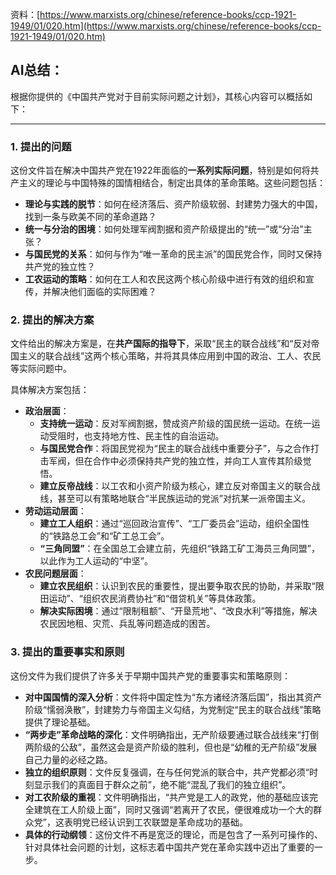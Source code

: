 资料：[https://www.marxists.org/chinese/reference-books/ccp-1921-1949/01/020.htm](https://www.marxists.org/chinese/reference-books/ccp-1921-1949/01/020.htm)



## AI总结：
根据你提供的《中国共产党对于目前实际问题之计划》，其核心内容可以概括如下：

---

### 1. 提出的问题
这份文件旨在解决中国共产党在1922年面临的**一系列实际问题**，特别是如何将共产主义的理论与中国特殊的国情相结合，制定出具体的革命策略。这些问题包括：

+ **理论与实践的脱节**：如何在经济落后、资产阶级软弱、封建势力强大的中国，找到一条与欧美不同的革命道路？
+ **统一与分治的困境**：如何处理军阀割据和资产阶级提出的“统一”或“分治”主张？
+ **与国民党的关系**：如何与作为“唯一革命的民主派”的国民党合作，同时又保持共产党的独立性？
+ **工农运动的策略**：如何在工人和农民这两个核心阶级中进行有效的组织和宣传，并解决他们面临的实际困难？

### 2. 提出的解决方案
文件给出的解决方案是，在**共产国际的指导下**，采取“民主的联合战线”和“反对帝国主义的联合战线”这两个核心策略，并将其具体应用到中国的政治、工人、农民等实际问题中。

具体解决方案包括：

+ **政治层面**：
    - **支持统一运动**：反对军阀割据，赞成资产阶级的国民统一运动。在统一运动受阻时，也支持地方性、民主性的自治运动。
    - **与国民党合作**：将国民党视为“民主的联合战线中重要分子”，与之合作打击军阀，但在合作中必须保持共产党的独立性，并向工人宣传其阶级觉悟。
    - **建立反帝战线**：以工农和小资产阶级为核心，建立反对帝国主义的联合战线，甚至可以有策略地联合“半民族运动的党派”对抗某一派帝国主义。
+ **劳动运动层面**：
    - **建立工人组织**：通过“巡回政治宣传”、“工厂委员会”运动，组织全国性的“铁路总工会”和“矿工总工会”。
    - **“三角同盟”**：在全国总工会建立前，先组织“铁路工矿工海员三角同盟”，以此作为工人运动的“中坚”。
+ **农民问题层面**：
    - **建立农民组织**：认识到农民的重要性，提出要争取农民的协助，并采取“限田运动”、“组织农民消费协社”和“借贷机关”等具体政策。
    - **解决实际困境**：通过“限制租额”、“开垦荒地”、“改良水利”等措施，解决农民因地租、灾荒、兵乱等问题造成的困苦。

### 3. 提出的重要事实和原则
这份文件为我们提供了许多关于早期中国共产党的重要事实和策略原则：

+ **对中国国情的深入分析**：文件将中国定性为“东方诸经济落后国”，指出其资产阶级“懦弱涣散”，封建势力与帝国主义勾结，为党制定“民主的联合战线”策略提供了理论基础。
+ **“两步走”革命战略的深化**：文件明确指出，无产阶级要通过联合战线来“打倒两阶级的公敌”，虽然这会是资产阶级的胜利，但也是“幼稚的无产阶级”发展自己力量的必经之路。
+ **独立的组织原则**：文件反复强调，在与任何党派的联合中，共产党都必须“时刻显示我们的真面目于群众之前”，绝不能“混乱了我们的独立组织”。
+ **对工农阶级的重视**：文件明确指出，“共产党是工人的政党，他的基础应该完全建筑在工人阶级上面”，同时又强调“若离开了农民，便很难成功一个大的群众党”，这表明党已经认识到工农联盟是革命成功的基础。
+ **具体的行动纲领**：这份文件不再是宽泛的理论，而是包含了一系列可操作的、针对具体社会问题的计划，这标志着中国共产党在革命实践中迈出了重要的一步。

